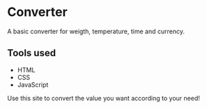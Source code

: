 # Converter
A basic converter for weigth, temperature, time and currency.

## Tools used
- HTML
- CSS
- JavaScript

Use this site to convert the value you want according to your need!

